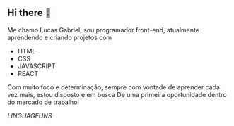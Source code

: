 ## Hi there 👋

Me chamo Lucas Gabriel, sou programador front-end, atualmente aprendendo e criando projetos com 
 - HTML
 - CSS
 - JAVASCRIPT
 - REACT

Com muito foco e determinação, sempre com vontade de aprender cada vez mais, estou disposto e em busca
De uma primeira oportunidade dentro do mercado de trabalho! 

*LINGUAGEUNS*


